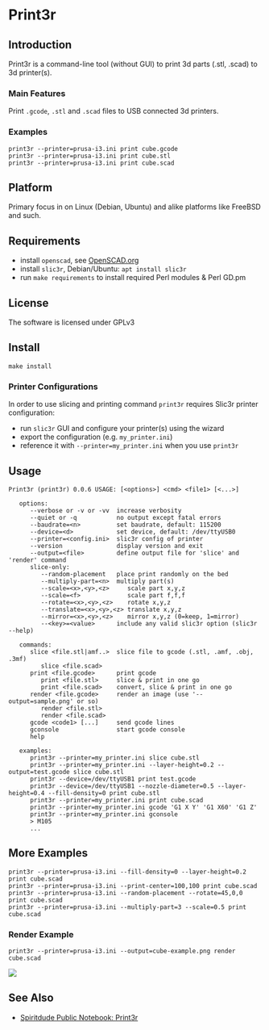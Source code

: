 # Print3r

## Introduction

Print3r is a command-line tool (without GUI) to print 3d parts (.stl, .scad) to 3d printer(s).

### Main Features

Print `.gcode`, `.stl` and `.scad` files to USB connected 3d printers.

### Examples
```
print3r --printer=prusa-i3.ini print cube.gcode
print3r --printer=prusa-i3.ini print cube.stl
print3r --printer=prusa-i3.ini print cube.scad
```

## Platform
Primary focus in on Linux (Debian, Ubuntu) and alike platforms like FreeBSD and such.

## Requirements
- install `openscad`, see [OpenSCAD.org](http://www.openscad.org/)
- install `slic3r`, Debian/Ubuntu: `apt install slic3r`
- run `make requirements` to install required Perl modules & Perl GD.pm

## License
The software is licensed under GPLv3 

## Install

```
make install
```

### Printer Configurations
In order to use slicing and printing command `print3r` requires Slic3r printer configuration:
- run `slic3r` GUI and configure your printer(s) using the wizard
- export the configuration (e.g. `my_printer.ini`)
- reference it with `--printer=my_printer.ini` when you use `print3r`

## Usage
```
Print3r (print3r) 0.0.6 USAGE: [<options>] <cmd> <file1> [<...>]

   options:
      --verbose or -v or -vv  increase verbosity
      --quiet or -q           no output except fatal errors
      --baudrate=<n>          set baudrate, default: 115200
      --device=<d>            set device, default: /dev/ttyUSB0
      --printer=<config.ini>  slic3r config of printer
      --version               display version and exit
      --output=<file>         define output file for 'slice' and 'render' command
      slice-only:
         --random-placement   place print randomly on the bed
         --multiply-part=<n>  multiply part(s)
         --scale=<x>,<y>,<z>     scale part x,y,z
         --scale=<f>             scale part f,f,f
         --rotate=<x>,<y>,<z>    rotate x,y,z
         --translate=<x>,<y>,<z> translate x,y,z
         --mirror=<x>,<y>,<z>    mirror x,y,z (0=keep, 1=mirror)
         --<key>=<value>      include any valid slic3r option (slic3r --help)

   commands:
      slice <file.stl|amf..>  slice file to gcode (.stl, .amf, .obj, .3mf)
         slice <file.scad>
      print <file.gcode>      print gcode
         print <file.stl>     slice & print in one go
         print <file.scad>    convert, slice & print in one go
      render <file.gcode>     render an image (use '--output=sample.png' or so)
         render <file.stl>
         render <file.scad>
      gcode <code1> [...]     send gcode lines
      gconsole                start gcode console
      help
   
   examples:
      print3r --printer=my_printer.ini slice cube.stl
      print3r --printer=my_printer.ini --layer-height=0.2 --output=test.gcode slice cube.stl
      print3r --device=/dev/ttyUSB1 print test.gcode
      print3r --device=/dev/ttyUSB1 --nozzle-diameter=0.5 --layer-height=0.4 --fill-density=0 print cube.stl
      print3r --printer=my_printer.ini print cube.scad
      print3r --printer=my_printer.ini gcode 'G1 X Y' 'G1 X60' 'G1 Z'
      print3r --printer=my_printer.ini gconsole
      > M105
      ...

```

## More Examples
```
print3r --printer=prusa-i3.ini --fill-density=0 --layer-height=0.2 print cube.scad
print3r --printer=prusa-i3.ini --print-center=100,100 print cube.scad
print3r --printer=prusa-i3.ini --random-placement --rotate=45,0,0 print cube.scad
print3r --printer=prusa-i3.ini --multiply-part=3 --scale=0.5 print cube.scad
```

### Render Example
```
print3r --printer=prusa-i3.ini --output=cube-example.png render cube.scad
```
![](https://raw.githubusercontent.com/Spiritdude/Print3r/master/cube-example.png)

## See Also
- [Spiritdude Public Notebook: Print3r](https://spiritdude.wordpress.com/tag/print3r/)

